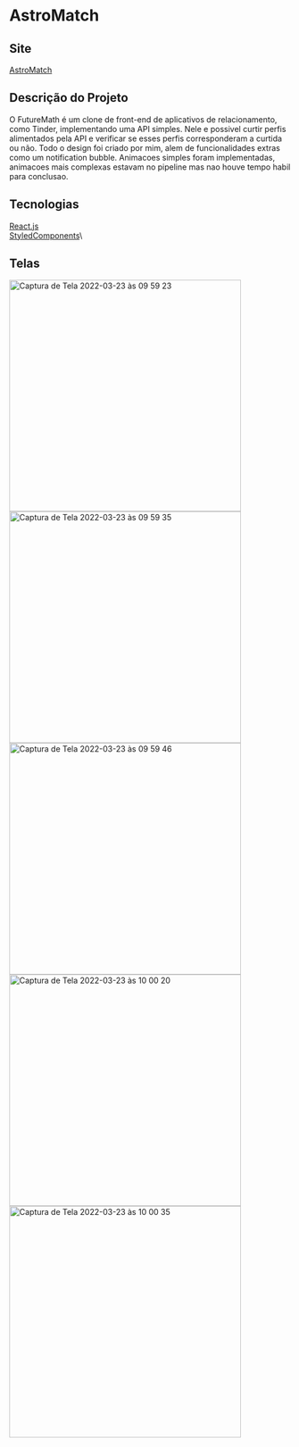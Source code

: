 # AstroMatch

## Site 
[AstroMatch](http://astromatch-lr.surge.sh)


## Descrição do Projeto
O FutureMath é um clone de front-end de aplicativos de relacionamento, como Tinder, implementando uma API simples. Nele e possivel curtir perfis alimentados pela API e verificar se esses perfis corresponderam a curtida ou não. Todo o design foi criado por mim, alem de funcionalidades extras como um notification bubble. Animacoes simples foram implementadas, animacoes mais complexas estavam no pipeline mas nao houve tempo habil para conclusao.


## Tecnologias
[React.js](https://reactjs.org/)\
[StyledComponents](https://styled-components.com/)\


## Telas

<img width="415" alt="Captura de Tela 2022-03-23 às 09 59 23" src="https://user-images.githubusercontent.com/92735047/159705070-7fd21957-7872-4733-bdd3-24afc24ad76f.png">
<img width="415" alt="Captura de Tela 2022-03-23 às 09 59 35" src="https://user-images.githubusercontent.com/92735047/159705078-78de1f41-2286-4864-8328-ce77b202424a.png">
<img width="415" alt="Captura de Tela 2022-03-23 às 09 59 46" src="https://user-images.githubusercontent.com/92735047/159705080-f93ca575-dfe3-4dda-b813-58592320605b.png">
<img width="415" alt="Captura de Tela 2022-03-23 às 10 00 20" src="https://user-images.githubusercontent.com/92735047/159705087-472adc50-21cb-4aa0-a718-848d462bf485.png">
<img width="415" alt="Captura de Tela 2022-03-23 às 10 00 35" src="https://user-images.githubusercontent.com/92735047/159705088-244cd484-c76e-4821-b967-7f637249b10f.png">
